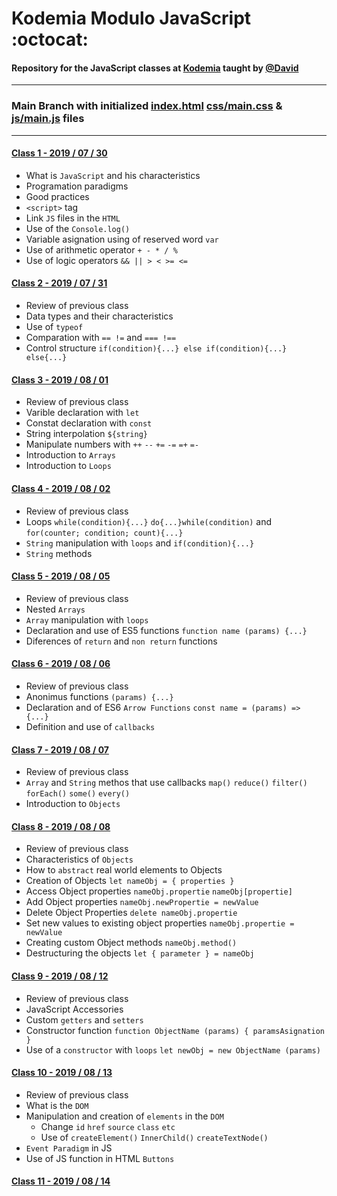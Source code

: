 # Kodemia Modulo JavaScript :octocat:

#### Repository for the JavaScript classes at [Kodemia](https://kodemia.mx) taught by [@David](https://github.com/DavidMoranchel)

---

### Main Branch with initialized [index.html](index.html) [css/main.css](css/main.css) & [js/main.js](js/main.js) files

---

#### [Class 1 - 2019 / 07 / 30](../../tree/class/2019-07-30)
  * What is `JavaScript` and his characteristics
  * Programation paradigms
  * Good practices
  * `<script>` tag
  * Link `JS` files in the `HTML`
  * Use of the `Console.log()`
  * Variable asignation using of reserved word `var`
  * Use of arithmetic operator `+ - * / %`
  * Use of logic operators `&& || > < >= <=`

#### [Class 2 - 2019 / 07 / 31](../../tree/class/2019-07-31)
  * Review of previous class
  * Data types and their characteristics
  * Use of `typeof` 
  * Comparation with `== !=` and `=== !==`
  * Control structure `if(condition){...} else if(condition){...} else{...}` 

#### [Class 3 - 2019 / 08 / 01](../../tree/class/2019-08-01)
  * Review of previous class
  * Varible declaration with `let`
  * Constat declaration with `const` 
  * String interpolation `${string}`
  * Manipulate numbers with `++` `--` `+=` `-=` `=+` `=-` 
  * Introduction to `Arrays`
  * Introduction to `Loops`

#### [Class 4 - 2019 / 08 / 02](../../tree/class/2019-08-02)
  * Review of previous class
  * Loops `while(condition){...}` `do{...}while(condition)` and `for(counter; condition; count){...}`
  * `String` manipulation with `loops` and `if(condition){...}`
  * `String` methods

#### [Class 5 - 2019 / 08 / 05](../../tree/class/2019-08-05)
  * Review of previous class
  * Nested `Arrays`
  * `Array` manipulation with `loops`
  * Declaration and use of ES5 functions `function name (params) {...}`
  * Diferences of `return` and `non return` functions

#### [Class 6 - 2019 / 08 / 06](../../tree/class/2019-08-06)
  * Review of previous class
  * Anonimus functions `(params) {...}` 
  * Declaration and of ES6 `Arrow Functions` `const name = (params) => {...}`
  * Definition and use of `callbacks`

#### [Class 7 - 2019 / 08 / 07](../../tree/class/2019-08-07)
  * Review of previous class
  * `Array` and `String` methos that use callbacks
  `map()` `reduce()` `filter()` `forEach()` `some()` `every()`
  * Introduction to `Objects`

#### [Class 8 - 2019 / 08 / 08](../../tree/class/2019-08-08)
  * Review of previous class
  * Characteristics of `Objects`
  * How to `abstract` real world elements to Objects
  * Creation of Objects `let nameObj = { properties }`
  * Access Object properties `nameObj.propertie` `nameObj[propertie]`
  * Add Object properties `nameObj.newPropertie = newValue`
  * Delete Object Properties `delete nameObj.propertie`
  * Set new values to existing object properties `nameObj.propertie = newValue`
  * Creating custom Object methods `nameObj.method()`
  * Destructuring the objects `let { parameter } = nameObj`

#### [Class 9 - 2019 / 08 / 12](../../tree/class/2019-08-12)
  * Review of previous class
  * JavaScript Accessories
  * Custom `getters` and `setters`
  * Constructor function `function ObjectName (params) { paramsAsignation }`
  * Use of a `constructor` with `loops` `let newObj = new ObjectName (params)`

#### [Class 10 - 2019 / 08 / 13](../../tree/class/2019-08-13)
  * Review of previous class
  * What is the `DOM`
  * Manipulation and creation of `elements` in the `DOM`
    * Change `id` `href` `source` `class` `etc`
    * Use of `createElement()` `InnerChild()` `createTextNode()`
  * `Event Paradigm` in JS
  * Use of JS function in HTML `Buttons`

#### [Class 11 - 2019 / 08 / 14](../../tree/class/2019-08-14)

